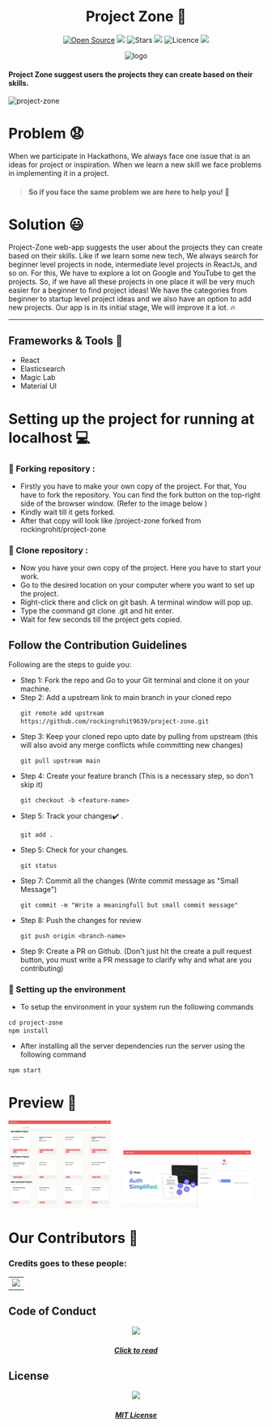 <center> <h1> Project Zone 🚀 </h1> </center>
<div align="center">

[![Open Source](https://badges.frapsoft.com/os/v1/open-source.svg?v=103)](https://github.com/rockingrohit9639/project-zone)
[![](https://img.shields.io/github/forks/rockingrohit9639/project-zone?style=social)](https://github.com/rockingrohit9639/project-zone)
![Stars](https://img.shields.io/github/stars/rockingrohit9639/project-zone?style=social)
[![](https://img.shields.io/github/issues/rockingrohit9639/project-zone?style=social)](https://github.com/rockingrohit9639/project-zone)
![Licence](https://img.shields.io/github/license/codeforcauseorg/edu-client)
[![](https://img.shields.io/badge/Chat-Slack-brightgreen)](https://letsgrowmore.slack.com/archives/C024CFH4ATW)

<img src="https://github.com/rockingrohit9639/project-zone/blob/main/public/jpglogo.jpg?raw=true" alt="logo" width="200"/>

</div>

 #### Project Zone suggest users the projects they can create based on their skills.
 
![project-zone](https://socialify.git.ci/rockingrohit9639/project-zone/image?descriptionEditable=&font=Source%20Code%20Pro&language=1&owner=1&pattern=Floating%20Cogs&theme=Dark)




# Problem 😧
When we participate in Hackathons, We always face one issue that is an ideas for project or inspiration. When we learn a new skill we face problems in implementing it in a project. 

 >  #### So if you face the same problem we are here to help you! 🤩

 # Solution 😃

Project-Zone web-app suggests the user about the projects they can create based on their skills. Like if we learn some new tech, We always search for beginner level projects in node, intermediate level projects in ReactJs, and so on. For this, We have to explore a lot on Google and YouTube to get the projects. So, if we have all these projects in one place it will be very much easier for a beginner to find project ideas!
We have the categories from beginner to startup level project ideas and we also have an option to add new projects.
Our app is in its initial stage, We will improve it a lot. 🔥
<hr>

## Frameworks & Tools 🧰
- React
- Elasticsearch 
- Magic Lab
- Material UI

# Setting up the project for running at localhost 💻

### 🚩 Forking repository :
- Firstly you have to make your own copy of the project. For that, You have to fork the repository. You can find the fork button on the top-right side of the browser window. (Refer to the image below )
- Kindly wait till it gets forked.
- After that copy will look like <your-user-name>/project-zone forked from rockingrohit/project-zone
 
### 🚩 Clone repository :
- Now you have your own copy of the project. Here you have to start your work.
- Go to the desired location on your computer where you want to set up the project.
- Right-click there and click on git bash. A terminal window will pop up.
- Type the command git clone <your-fork-url>.git and hit enter.
- Wait for few seconds till the project gets copied.
 

## Follow the Contribution Guidelines

Following are the steps to guide you:

* Step 1: Fork the repo and Go to your Git terminal and  clone it on your machine.
* Step 2: Add a upstream link to main branch in your cloned repo
    ```
    git remote add upstream https://github.com/rockingrohit9639/project-zone.git
    ```
* Step 3: Keep your cloned repo upto date by pulling from upstream (this will also avoid any merge conflicts while committing new changes)
    ```
    git pull upstream main
    ```
* Step 4: Create your feature branch (This is a necessary step, so don't skip it)
    ```
    git checkout -b <feature-name>
    ```
* Step 5: Track your changes:heavy_check_mark: .
    ```
    git add .
    ```
* Step 5: Check for your changes.
    ```
    git status
    ```
* Step 7: Commit all the changes (Write commit message as "Small Message")
    ```
    git commit -m "Write a meaningfull but small commit message"
    ```
* Step 8: Push the changes for review
    ```
    git push origin <branch-name>
    ```
* Step 9: Create a PR on Github. (Don't just hit the create a pull request button, you must write a PR message to clarify why and what are you contributing)


### 🚩 Setting up the environment
- To setup the environment in your system run the following commands
```
cd project-zone
npm install
```

- After installing all the server dependencies run the server using the following command

```
npm start
```


# Preview 👀

<p>
 <img src="Project_Img/Demo1_ProjectZone.png" width=40% />&ensp;&ensp;&ensp;
  <img src="Project_Img/Demo3_ProjectZone.png" width=50% />&ensp;&ensp;&ensp;

</p>

# Our Contributors 🎇
### Credits goes to these people:

<table>
<tr>
<td>
<a href="https://github.com/rockingrohit9639/project-zone/graphs/contributors">
<img src="https://contrib.rocks/image?repo=rockingrohit9639/project-zone" />
</a>
</td>
</tr>
</table>


## Code of Conduct
<p align="center">
<a href="https://github.com/rockingrohit9639/project-zone/blob/main/CODE_OF_CONDUCT.md">
<img width=35% src="https://cdn-media-1.freecodecamp.org/images/1*v4jyaugHQXBSf2O4D66Onw.gif"></p>
<h5 align="center"><b>Click to read</b></a>  

## License 
<p align="center">
<a href="https://github.com/rockingrohit9639/project-zone/blob/main/LICENSE">
<img width=35% src="https://media.tenor.com/images/68ecdcb63296f1db6532bf5b83051da9/tenor.gif"></p>
<h5 align="center"><b>MIT License</b></a> 